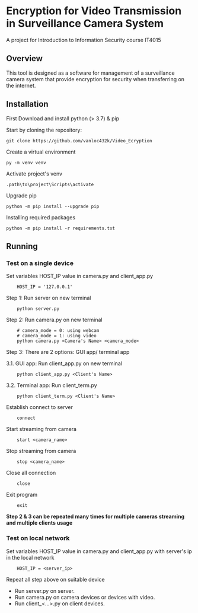 # Encryption for Video Transmission in Surveillance Camera System
A project for Introduction to Information Security course IT4015

## Overview
This tool is designed as a software for management of a surveillance camera system that provide encryption for security when transferring on the internet.   

## Installation
First Download and install python (> 3.7) & pip

Start by cloning the repository:

```
git clone https://github.com/vanloc432k/Video_Ecryption
```

Create a virtual environment

```
py -m venv venv
```

Activate project's venv

```
.path\to\project\Scripts\activate
```

Upgrade pip

```
python -m pip install --upgrade pip
```

Installing required packages

```
python -m pip install -r requirements.txt
```

## Running
### Test on a single device
Set variables HOST_IP value in camera.py and client_app.py
```
    HOST_IP = '127.0.0.1'
``` 

Step 1: Run server on new terminal
```
    python server.py
```

Step 2: Run camera.py on new terminal
```
    # camera_mode = 0: using webcam
    # camera_mode = 1: using video
    python camera.py <Camera's Name> <camera_mode>
```

Step 3: There are 2 options: GUI app/ terminal app

3.1. GUI app:
Run client_app.py on new terminal
```
    python client_app.py <Client's Name>
```

3.2. Terminal app:
Run client_term.py
```
    python client_term.py <Client's Name>
```

Establish connect to server
```
    connect
```

Start streaming from camera
```
    start <camera_name>
```

Stop streaming from camera
```
    stop <camera_name>
```

Close all connection
```
    close
```

Exit program
```
    exit
```


**Step 2 & 3 can be repeated many times for multiple cameras streaming and multiple clients usage**

### Test on local network
Set variables HOST_IP value in camera.py and client_app.py with server's ip in the local network
```
    HOST_IP = <server_ip>
```

Repeat all step above on suitable device
+ Run server.py on server.
+ Run camera.py on camera devices or devices with video.
+ Run client_<...>.py on client devices. 
